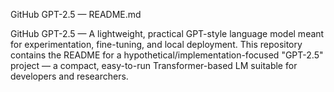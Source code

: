 GitHub GPT-2.5 — README.md

GitHub GPT-2.5 — A lightweight, practical GPT-style language model meant for experimentation, fine-tuning, and local deployment.
This repository contains the README for a hypothetical/implementation-focused "GPT-2.5" project — a compact, easy-to-run Transformer-based LM suitable for developers and researchers.
